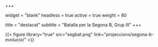 +++

widget = "blank"
headless = true 
active = true 
weight = 80 

title = "destacat"
subtitle = "Batalla per la Segona B, Grup III"
+++

{{< figure library="true" src="segbat.png" link="projeccions/segona-b-evolucio/" >}}